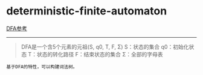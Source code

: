 # deterministic-finite-automaton
[DFA参考](https://www.cnblogs.com/naaoveGIS/archive/2016/10/14/5960352.html)

---

> DFA是一个含5个元素的元祖(S, q0, T, F, Σ)
> S：状态的集合
> q0：初始化状态
> T：状态的转化路径
> F：结束状态的集合
> Σ：全部的字母表

`基于DFA的特性，可以构建词法树。`




